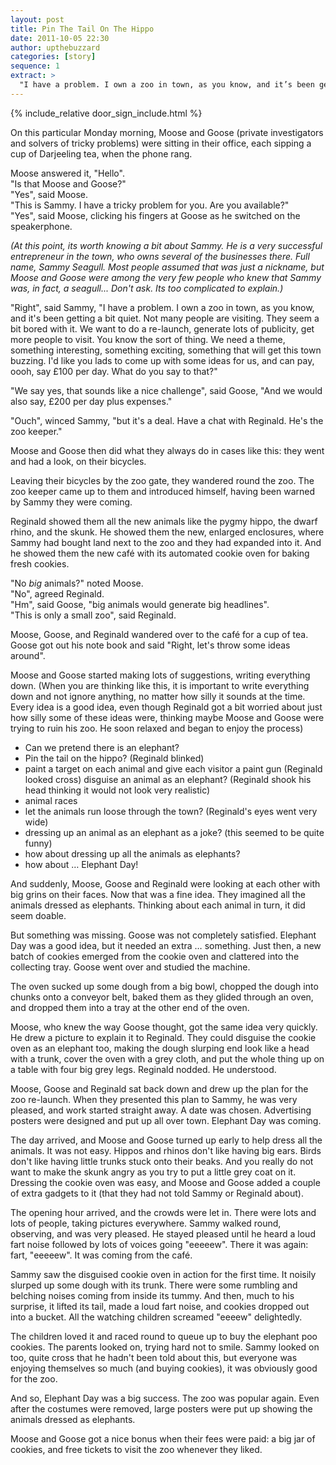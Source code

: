 ```yaml
---
layout: post
title: Pin The Tail On The Hippo
date: 2011-10-05 22:30
author: upthebuzzard
categories: [story]
sequence: 1
extract: >
  "I have a problem. I own a zoo in town, as you know, and it’s been getting a bit quiet. Not many people are visiting. They seem a bit bored with it. We want to do a re-launch, generate lots of publicity, get more people to visit. You know the sort of thing. We need a theme, something interesting, something exciting, something that will get this town buzzing."
---
```


{% include_relative door_sign_include.html %}

On this particular Monday morning, Moose and Goose (private investigators and solvers of tricky problems) were sitting in their office, each sipping a cup of Darjeeling tea, when the phone rang.

Moose answered it, "Hello".  
"Is that Moose and Goose?"  
"Yes", said Moose.  
"This is Sammy. I have a tricky problem for you. Are you available?"  
"Yes", said Moose, clicking his fingers at Goose as he switched on the speakerphone.

<em>(At this point, its worth knowing a bit about Sammy. He is a very successful entrepreneur in the town, who owns several of the businesses there. Full name, Sammy Seagull. Most people assumed that was just a nickname, but Moose and Goose were among the very few people who knew that Sammy was, in fact, a seagull... Don't ask. Its too complicated to explain.)</em>

"Right", said Sammy, "I have a problem. I own a zoo in town, as you know, and it's been getting a bit quiet. Not many people are visiting. They seem a bit bored with it. We want to do a re-launch, generate lots of publicity, get more people to visit. You know the sort of thing. We need a theme, something interesting, something exciting, something that will get this town buzzing. I'd like you lads to come up with some ideas for us, and can pay, oooh, say £100 per day. What do you say to that?"

"We say yes, that sounds like a nice challenge", said Goose, "And we would also say, £200 per day plus expenses."

"Ouch", winced Sammy, "but it's a deal. Have a chat with Reginald. He's the zoo keeper."

Moose and Goose then did what they always do in cases like this: they went and had a look, on their bicycles.

Leaving their bicycles by the zoo gate, they wandered round the zoo. The zoo keeper came up to them and introduced himself, having been warned by Sammy they were coming.

Reginald showed them all the new animals like the pygmy hippo, the dwarf rhino, and the skunk. He showed them the new, enlarged enclosures, where Sammy had bought land next to the zoo and they had expanded into it. And he showed them the new café with its automated cookie oven for baking fresh cookies.

"No _big_ animals?" noted Moose.  
"No", agreed Reginald.  
"Hm", said Goose, "big animals would generate big headlines".  
"This is only a small zoo", said Reginald.

Moose, Goose, and Reginald wandered over to the café for a cup of tea. Goose got out his note book and said "Right, let's throw some ideas around".

Moose and Goose started making lots of suggestions, writing everything down. (When you are thinking like this, it is important to write everything down and not ignore anything, no matter how silly it sounds at the time. Every idea is a good idea, even though Reginald got a bit worried about just how silly some of these ideas were, thinking maybe Moose and Goose were trying to ruin his zoo. He soon relaxed and began to enjoy the process)

* Can we pretend there is an elephant?
* Pin the tail on the hippo? (Reginald blinked)
* paint a target on each animal and give each visitor a paint gun (Reginald looked cross)
disguise an animal as an elephant? (Reginald shook his head thinking it would not look very realistic)
* animal races
* let the animals run loose through the town? (Reginald's eyes went very wide)
* dressing up an animal as an elephant as a joke? (this seemed to be quite funny)
* how about dressing up all the animals as elephants?
* how about … Elephant Day!

And suddenly, Moose, Goose and Reginald were looking at each other with big grins on their faces. Now that was a fine idea. They imagined all the animals dressed as elephants. Thinking about each animal in turn, it did seem doable.

But something was missing. Goose was not completely satisfied. Elephant Day was a good idea, but it needed an extra … something. Just then, a new batch of cookies emerged from the cookie oven and clattered into the collecting tray. Goose went over and studied the machine.

The oven sucked up some dough from a big bowl, chopped the dough into chunks onto a conveyor belt, baked them as they glided through an oven, and dropped them into a tray at the other end of the oven.

Moose, who knew the way Goose thought, got the same idea very quickly. He drew a picture to explain it to Reginald. They could disguise the cookie oven as an elephant too, making the dough slurping end look like a head with a trunk, cover the oven with a grey cloth, and put the whole thing up on a table with four big grey legs. Reginald nodded. He understood.

Moose, Goose and Reginald sat back down and drew up the plan for the zoo re-launch. When they presented this plan to Sammy, he was very pleased, and work started straight away. A date was chosen. Advertising posters were designed and put up all over town. Elephant Day was coming.

The day arrived, and Moose and Goose turned up early to help dress all the animals. It was not easy. Hippos and rhinos don't like having big ears. Birds don't like having little trunks stuck onto their beaks. And you really do not want to make the skunk angry as you try to put a little grey coat on it. Dressing the cookie oven was easy, and Moose and Goose added a couple of extra gadgets to it (that they had not told Sammy or Reginald about).

The opening hour arrived, and the crowds were let in. There were lots and lots of people, taking pictures everywhere. Sammy walked round, observing, and was very pleased. He stayed pleased until he heard a loud fart noise followed by lots of voices going "eeeeew". There it was again: fart, "eeeeew". It was coming from the café.

Sammy saw the disguised cookie oven in action for the first time. It noisily slurped up some dough with its trunk. There were some rumbling and belching noises coming from inside its tummy. And then, much to his surprise, it lifted its tail, made a loud fart noise, and cookies dropped out into a bucket. All the watching children screamed "eeeew" delightedly.

The children loved it and raced round to queue up to buy the elephant poo cookies. The parents looked on, trying hard not to smile. Sammy looked on too, quite cross that he hadn't been told about this, but everyone was enjoying themselves so much (and buying cookies), it was obviously good for the zoo.

And so, Elephant Day was a big success. The zoo was popular again. Even after the costumes were removed, large posters were put up showing the animals dressed as elephants.

Moose and Goose got a nice bonus when their fees were paid: a big jar of cookies, and free tickets to visit the zoo whenever they liked.
